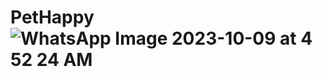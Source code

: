# PetHappy![WhatsApp Image 2023-10-09 at 4 52 24 AM](https://github.com/GustaCortez/PetHappy/assets/93358662/6f5513d4-099f-4369-b61f-34f4f9e8e9e9)
